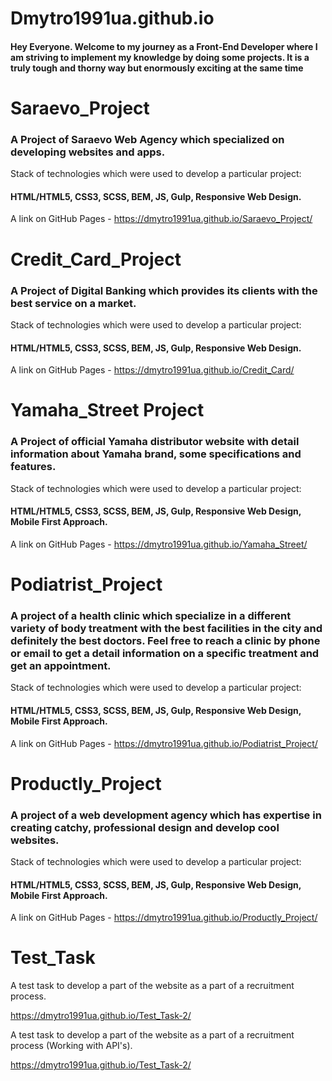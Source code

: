 # Dmytro1991ua.github.io

#### Hey Everyone. Welcome to my journey as a Front-End Developer where I am striving to implement my knowledge by doing some projects. It is a truly tough and thorny way but enormously exciting at the same time

# Saraevo_Project

### A Project of Saraevo Web Agency which specialized on developing websites and apps. 
Stack of technologies which were used to develop a particular project: 
#### HTML/HTML5, CSS3, SCSS, BEM, JS, Gulp, Responsive Web Design.

A link on GitHub Pages - https://dmytro1991ua.github.io/Saraevo_Project/


# Credit_Card_Project

### A Project of Digital Banking which provides its clients with the best service on a market. 
Stack of technologies which were used to develop a particular project:
#### HTML/HTML5, CSS3, SCSS, BEM, JS, Gulp, Responsive Web Design.

A link on GitHub Pages - https://dmytro1991ua.github.io/Credit_Card/

# Yamaha_Street Project

### A Project of official Yamaha distributor website with detail information about Yamaha brand, some specifications and features. 

Stack of technologies which were used to develop a particular project: 
#### HTML/HTML5, CSS3, SCSS, BEM, JS, Gulp, Responsive Web Design, Mobile First Approach.

A link on GitHub Pages - https://dmytro1991ua.github.io/Yamaha_Street/

#  Podiatrist_Project

### A project of a health clinic which specialize in a different variety of body treatment with the best facilities in the city and definitely the best doctors. Feel free to reach a clinic by phone or email to get a detail information on a specific treatment and get an appointment.

Stack of technologies which were used to develop a particular project: 
#### HTML/HTML5, CSS3, SCSS, BEM, JS, Gulp, Responsive Web Design, Mobile First Approach.

A link on GitHub Pages - https://dmytro1991ua.github.io/Podiatrist_Project/

#  Productly_Project

### A project of a web development agency which has expertise in creating catchy, professional design and develop cool websites.

Stack of technologies which were used to develop a particular project: 
#### HTML/HTML5, CSS3, SCSS, BEM, JS, Gulp, Responsive Web Design, Mobile First Approach.

A link on GitHub Pages - https://dmytro1991ua.github.io/Productly_Project/

# Test_Task

A test task to develop a part of the website as a part of a recruitment process.

https://dmytro1991ua.github.io/Test_Task-2/

A test task to develop a part of the website as a part of a recruitment process (Working with API's).

https://dmytro1991ua.github.io/Test_Task-2/


